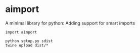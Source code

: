 # aimport
A minimal library for python: Adding support for smart imports

```
import aimport
```

```
python setup.py sdist
twine upload dist/*
```
